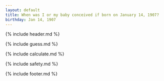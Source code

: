 ```yaml
---
layout: default
title: When was I or my baby conceived if born on January 14, 1907?
birthday: Jan 14, 1907
---
```


{% include header.md %}

{% include guess.md %}

{% include calculate.md %}

{% include safety.md %}

{% include footer.md %}



